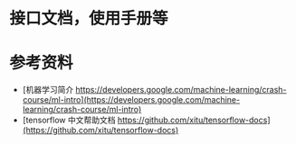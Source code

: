# 接口文档，使用手册等


# 参考资料
+ [机器学习简介 https://developers.google.com/machine-learning/crash-course/ml-intro](https://developers.google.com/machine-learning/crash-course/ml-intro)
+ [tensorflow 中文帮助文档 https://github.com/xitu/tensorflow-docs](https://github.com/xitu/tensorflow-docs)